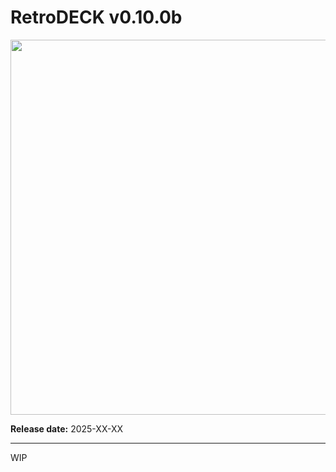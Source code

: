 # RetroDECK v0.10.0b 

<img src="../../../wiki_images/logos/rd-logo-box.png" width="600">

**Release date:** 2025-XX-XX

---


WIP
